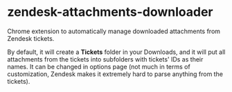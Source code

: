 # zendesk-attachments-downloader
Chrome extension to automatically manage downloaded attachments from Zendesk tickets.

By default, it will create a __Tickets__ folder in your Downloads, and it will put all attachments from the tickets into subfolders with tickets' IDs as their names.
It can be changed in options page (not much in terms of customization, Zendesk makes it extremely hard to parse anything from the tickets).
